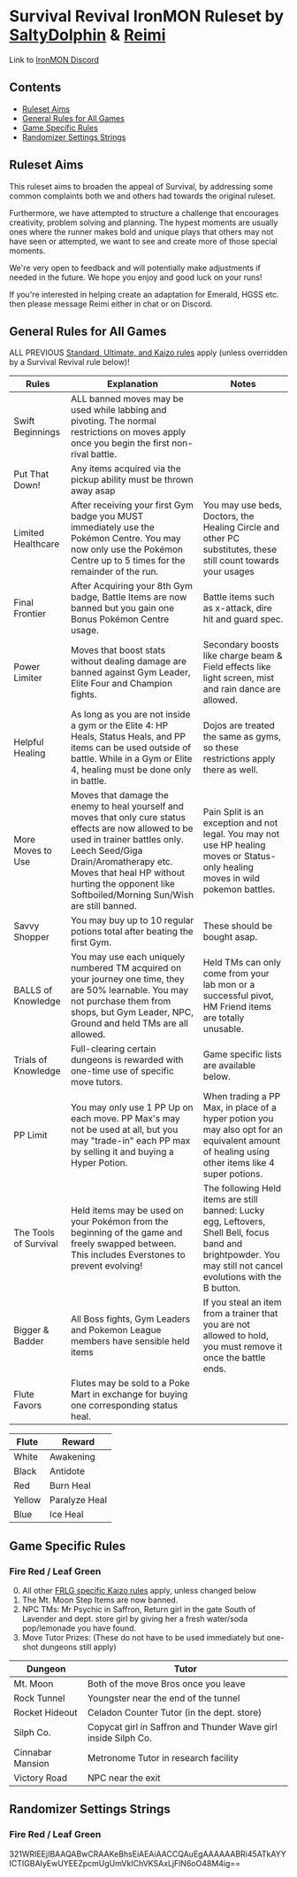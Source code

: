 # Survival Revival IronMON Ruleset by [SaltyDolphin](https://www.twitch.tv/saltydolphin) & [Reimi](https://www.twitch.tv/reimi) 
Link to [IronMON Discord](https://discord.com/invite/jFPYsZAhjX)

## Contents
- [Ruleset Aims](#ruleset-aims)
- [General Rules for All Games](#general-rules-for-all-games)
- [Game Specific Rules](#game-specific-rules)
- [Randomizer Settings Strings](#randomizer-settings-strings)


## Ruleset Aims 
 
This ruleset aims to broaden the appeal of Survival, by addressing some common complaints both we and others had towards the original ruleset. 

Furthermore, we have attempted to structure a challenge that encourages creativity, problem solving and planning. The hypest moments are usually ones where the runner makes bold and unique plays that others may not have seen or attempted, we want to see and create more of those special moments. 

We're very open to feedback and will potentially make adjustments if needed in the future. We hope you enjoy and good luck on your runs! 

If you're interested in helping create an adaptation for Emerald, HGSS etc. then please message Reimi either in chat or on Discord. 


## General Rules for All Games

ALL PREVIOUS [Standard, Ultimate, and Kaizo rules](https://gist.github.com/valiant-code/adb18d248fa0fae7da6b639e2ee8f9c1) apply (unless overridden by a Survival Revival rule below)!

| Rules | Explanation | Notes |
| ------------- | ------------- |  ------------- |
| Swift Beginnings | ALL banned moves may be used while labbing and pivoting. The normal restrictions on moves apply once you begin the first non-rival battle. |  
| Put That Down! | Any items acquired via the pickup ability must be thrown away asap   |  |
| Limited Healthcare  |  After receiving your first Gym badge you MUST immediately use the Pokémon Centre. You may now only use the Pokémon Centre up to 5 times for the remainder of the run.  | You may use beds, Doctors, the Healing Circle and other PC substitutes, these still count towards your usages |
| Final Frontier | After Acquiring your 8th Gym badge, Battle Items are now banned but you gain one Bonus Pokémon Centre usage.  | Battle items such as x-attack, dire hit and guard spec. |
| Power Limiter | Moves that boost stats without dealing damage are banned against Gym Leader, Elite Four and Champion fights. | Secondary boosts like charge beam & Field effects like light screen, mist and rain dance are allowed. |
| Helpful Healing | As long as you are not inside a gym or the Elite 4: HP Heals, Status Heals, and PP items can be used outside of battle. While in a Gym or Elite 4, healing must be done only in battle. | Dojos are treated the same as gyms, so these restrictions apply there as well. |
| More Moves to Use | Moves that damage the enemy to heal yourself and moves that only cure status effects are now allowed to be used in trainer battles only. Leech Seed/Giga Drain/Aromatherapy etc. Moves that heal HP without hurting the opponent like Softboiled/Morning Sun/Wish are still banned. | Pain Split is an exception and not legal. You may not use HP healing moves or Status-only healing moves in wild pokemon battles. |
| Savvy Shopper | You may buy up to 10 regular potions total after beating the first Gym. | These should be bought asap. |
| BALLS of Knowledge |  You may use each uniquely numbered TM acquired on your journey one time, they are 50% learnable. You may not purchase them from shops, but Gym Leader, NPC, Ground and held TMs are all allowed. | Held TMs can only come from your lab mon or a successful pivot, HM Friend items are totally unusable. |
| Trials of Knowledge | Full-clearing certain dungeons is rewarded with one-time use of specific move tutors. | Game specific lists are available below. |
| PP Limit | You may only use 1 PP Up on each move. PP Max's may not be used at all, but you may "trade-in" each PP max by selling it and buying a Hyper Potion. | When trading a PP Max, in place of a hyper potion you may also opt for an equivalent amount of healing using other items like 4 super potions. |
| The Tools of Survival | Held items may be used on your Pokémon from the beginning of the game and freely swapped between. This includes Everstones to prevent evolving! | The following Held items are still banned: Lucky egg, Leftovers, Shell Bell, focus band and brightpowder. You may still not cancel evolutions with the B button. |
| Bigger & Badder | All Boss fights, Gym Leaders and Pokemon League members have sensible held items | If you steal an item from a trainer that you are not allowed to hold, you must remove it once the battle ends. |
| Flute Favors |  Flutes may be sold to a Poke Mart in exchange for buying one corresponding status heal. | |

| Flute | Reward |
| ------------- | ------------- |
| White | Awakening |
| Black | Antidote |
| Red | Burn Heal |
| Yellow | Paralyze Heal |
| Blue | Ice Heal |



## Game Specific Rules

### Fire Red / Leaf Green

0. All other [FRLG specific Kaizo rules](https://gist.github.com/UTDZac/a147c497424dfbd537d8c4b0c22b5621#fire-red--leaf-green) apply, unless changed below
1. The Mt. Moon Step Items are now banned. 
2. NPC TMs: Mr Psychic in Saffron, Return girl in the gate South of Lavender and dept. store girl by giving her a fresh water/soda pop/lemonade you have found. 
3. Move Tutor Prizes: (These do not have to be used immediately but one-shot dungeons still apply) 
  
| Dungeon | Tutor |
| ------------- | ------------- |
| Mt. Moon | Both of the move Bros once you leave |
| Rock Tunnel | Youngster near the end of the tunnel |
| Rocket Hideout | Celadon Counter Tutor (in the dept. store)  |
| Silph Co. | Copycat girl in Saffron and Thunder Wave girl inside Silph Co. |
| Cinnabar Mansion | Metronome Tutor in research facility |
| Victory Road | NPC near the exit |




## Randomizer Settings Strings

### Fire Red / Leaf Green
321WRIEEjIBAAQABwCRAAKeBhsEiAEAiAACCQAuEgAAAAAABRi45ATkAYYICTIGBAIyEwUYEEZpcmUgUmVkIChVKSAxLjFlN6oO48M4ig==
